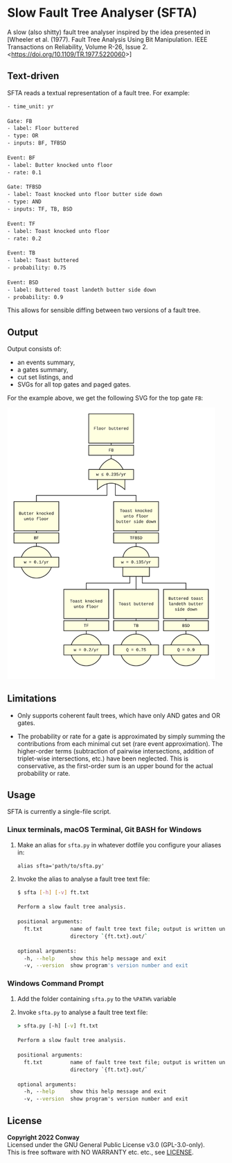 # Slow Fault Tree Analyser (SFTA)

A slow (also shitty) fault tree analyser inspired by the idea presented in
[Wheeler et al. (1977). Fault Tree Analysis Using Bit Manipulation.
IEEE Transactions on Reliability, Volume R-26, Issue 2.
<<https://doi.org/10.1109/TR.1977.5220060>>]


## Text-driven

SFTA reads a textual representation of a fault tree. For example:

```txt
- time_unit: yr

Gate: FB
- label: Floor buttered
- type: OR
- inputs: BF, TFBSD

Event: BF
- label: Butter knocked unto floor
- rate: 0.1

Gate: TFBSD
- label: Toast knocked unto floor butter side down
- type: AND
- inputs: TF, TB, BSD

Event: TF
- label: Toast knocked unto floor
- rate: 0.2

Event: TB
- label: Toast buttered
- probability: 0.75

Event: BSD
- label: Buttered toast landeth butter side down
- probability: 0.9
```

This allows for sensible diffing between two versions of a fault tree.


## Output

Output consists of:
- an events summary,
- a gates summary,
- cut set listings, and
- SVGs for all top gates and paged gates.

For the example above, we get the following SVG for the top gate `FB`:

<img
  alt="Nice looking SVG showing the example fault tree."
  src="demos/readme-example.txt.out/figures/FB.svg"
  width="480">


## Limitations

- Only supports coherent fault trees, which have only AND gates and OR gates.

- The probability or rate for a gate is approximated by simply summing the
  contributions from each minimal cut set (rare event approximation).
  The higher-order terms (subtraction of pairwise intersections, addition of
  triplet-wise intersections, etc.) have been neglected. This is conservative,
  as the first-order sum is an upper bound for the actual probability or rate.


## Usage

SFTA is currently a single-file script.

### Linux terminals, macOS Terminal, Git BASH for Windows

1. Make an alias for `sfta.py`
   in whatever dotfile you configure your aliases in:

   ```bashrc
   alias sfta='path/to/sfta.py'
   ```

2. Invoke the alias to analyse a fault tree text file:

   ```bash
   $ sfta [-h] [-v] ft.txt

   Perform a slow fault tree analysis.

   positional arguments:
     ft.txt         name of fault tree text file; output is written unto the
                    directory `{ft.txt}.out/`

   optional arguments:
     -h, --help     show this help message and exit
     -v, --version  show program's version number and exit
   ```

### Windows Command Prompt

1. Add the folder containing `sfta.py` to the `%PATH%` variable

2. Invoke `sfta.py` to analyse a fault tree text file:
   ```cmd
   > sfta.py [-h] [-v] ft.txt

   Perform a slow fault tree analysis.

   positional arguments:
     ft.txt         name of fault tree text file; output is written unto the
                    directory `{ft.txt}.out/`

   optional arguments:
     -h, --help     show this help message and exit
     -v, --version  show program's version number and exit
   ```


## License

**Copyright 2022 Conway** <br>
Licensed under the GNU General Public License v3.0 (GPL-3.0-only). <br>
This is free software with NO WARRANTY etc. etc., see [LICENSE]. <br>


[LICENSE]: LICENSE
